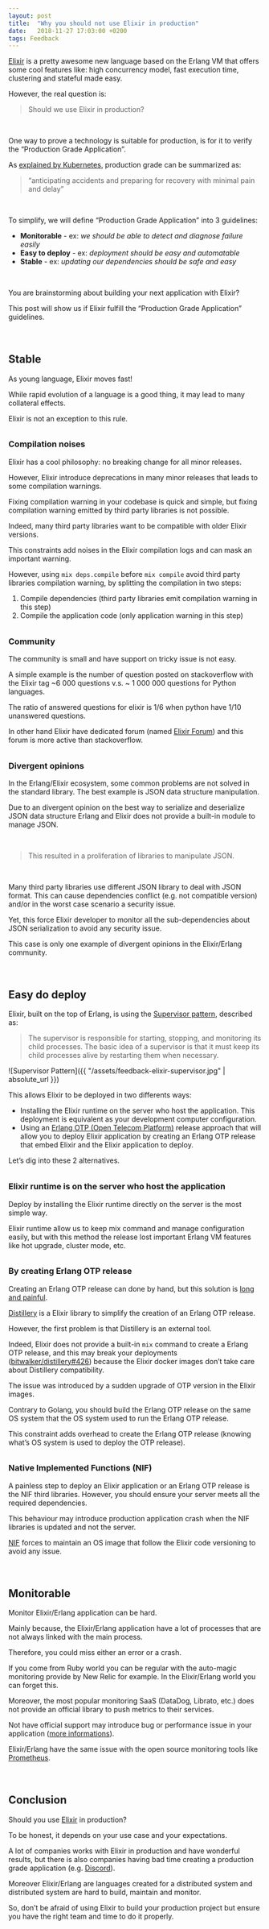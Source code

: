 ```yaml
---
layout: post
title:  "Why you should not use Elixir in production"
date:   2018-11-27 17:03:00 +0200
tags: Feedback
---
```


[Elixir](https://elixir-lang.org/) is a pretty awesome new language based on the Erlang VM that offers some cool features like: high concurrency model, fast execution time, clustering and stateful made easy. 

However, the real question is:

> Should we use Elixir in production?

<p>&nbsp;</p>

One way to prove a technology is suitable for production, is for it to verify the “Production Grade Application”.

As [explained by Kubernetes](https://kubernetes.io/blog/2018/08/03/out-of-the-clouds-onto-the-ground-how-to-make-kubernetes-production-grade-anywhere/), production grade can be summarized as:

> “anticipating accidents and preparing for recovery with minimal pain and delay”

<p>&nbsp;</p>

To simplify, we will define “Production Grade Application” into 3 guidelines:

- **Monitorable** - ex: *we should be able to detect and diagnose failure easily*
- **Easy to deploy** - ex: *deployment should be easy and automatable*
- **Stable** - ex: *updating our dependencies should be safe and easy*

<p>&nbsp;</p>

You are brainstorming about building your next application with Elixir?

This post will show us if Elixir fulfill the “Production Grade Application” guidelines.

## Stable

As young language, Elixir moves fast!

While rapid evolution of a language is a good thing, it may lead to many collateral effects.

Elixir is not an exception to this rule. 

### Compilation noises

Elixir has a cool philosophy: no breaking change for all minor releases.

However, Elixir introduce deprecations in many minor releases that leads to some compilation warnings.

Fixing compilation warning in your codebase is quick and simple, but fixing compilation warning emitted by third party libraries is not possible.

Indeed, many third party libraries want to be compatible with older Elixir versions.

This constraints add noises in the Elixir compilation logs and can mask an important warning. 

However, using `mix deps.compile` before `mix compile` avoid third party libraries compilation warning, by splitting the compilation in two steps:
1. Compile dependencies (third party libraries emit compilation warning in this step)
2. Compile the application code (only application warning in this step)


### Community

The community is small and have support on tricky issue is not easy.

A simple example is the number of question posted on stackoverflow with the Elixir tag ~6 000 questions v.s. ~ 1 000 000 questions for Python languages.

The ratio of answered questions for elixir is 1/6 when  python have 1/10 unanswered questions.

In other hand Elixir have dedicated forum (named [Elixir Forum](https://elixirforum.com/)) and this forum is more active than stackoverflow. 

### Divergent opinions

In the Erlang/Elixir ecosystem, some common problems are not solved in the standard library. The best example is JSON data structure manipulation.

Due to an divergent opinion on the best way to serialize and deserialize JSON data structure Erlang and Elixir does not provide a built-in module to manage JSON.

<p>&nbsp;</p>

> This resulted in a proliferation of libraries to manipulate JSON.

<p>&nbsp;</p>

Many third party libraries use different JSON library to deal with JSON format.
This can cause dependencies conflict (e.g. not compatible version) and/or in the worst case scenario a security issue.

Yet, this force Elixir developer to monitor all the sub-dependencies about JSON serialization to avoid any security issue. 

This case is only one example of divergent opinions in the Elixir/Erlang community.

## Easy do deploy

Elixir, built on the top of Erlang, is using the [Supervisor pattern](http://erlang.org/doc/man/supervisor.html), described as:

> The supervisor is responsible for starting, stopping, and monitoring its child processes. The basic idea of a supervisor is that it must keep its child processes alive by restarting them when necessary.

![Supervisor Pattern]({{ "/assets/feedback-elixir-supervisor.jpg" | absolute_url }})


This allows Elixir to be deployed in two differents ways:

- Installing the Elixir runtime on the server who host the application. This deployment is equivalent as your development computer configuration.
- Using an [Erlang OTP (Open Telecom Platform)](http://erlang.org/doc/system_architecture_intro/sys_arch_intro.html) release approach that will allow you to deploy Elixir application by creating an Erlang OTP release that embed Elixir and the Elixir application to deploy.

Let’s dig into these 2 alternatives.


### Elixir runtime is on the server who host the application

Deploy by installing the Elixir runtime directly on the server is the most simple way.

Elixir runtime allow us to keep mix command and manage configuration easily, but with this method the release lost important Erlang VM features like hot upgrade, cluster mode, etc.

### By creating Erlang OTP release 

Creating an Erlang OTP release can done by hand, but this solution is [long and painful](http://erlang.org/doc/design_principles/release_structure.html).

[Distillery](https://github.com/bitwalker/distillery) is a Elixir library to simplify the creation of an Erlang OTP release.

However, the first problem is that Distillery is an external tool. 

Indeed, Elixir does not provide a built-in `mix` command to create a Erlang OTP release, and this may break your deployments ([bitwalker/distillery#426](https://github.com/bitwalker/distillery/issues/426)) because the Elixir docker images don’t take care about Distillery compatibility.

The issue was introduced by a sudden upgrade of OTP version in the Elixir images.

Contrary to Golang, you should build the Erlang OTP release on the same OS system that the OS system used to run the Erlang OTP release.

This constraint adds overhead to create the Erlang OTP release (knowing what’s OS system is used to deploy the OTP release).

### Native Implemented Functions (NIF)

A painless step to deploy an Elixir application or an Erlang OTP release is the NIF third libraries.
However, you should ensure your server meets all the required dependencies.

This behaviour may introduce production application crash when the NIF libraries is updated and not the server.

[NIF](http://erlang.org/doc/tutorial/nif.html) forces to maintain an OS image that follow the Elixir code versioning to avoid any issue.

## Monitorable
Monitor Elixir/Erlang application can be hard.

Mainly because, the Elixir/Erlang application have a lot of processes that are not always linked with the main process.

Therefore, you could miss either an error or a crash.

If you come from Ruby world you can be regular with the auto-magic monitoring provide by New Relic for example. In the Elixir/Erlang world you can forget this.

Moreover, the most popular monitoring SaaS (DataDog, Librato, etc.) does not provide an official library to push metrics to their services.

Not have official support may introduce bug or performance issue in your application ([more informations](https://github.com/romul/newrelic.ex)).

Elixir/Erlang have the same issue with the open source monitoring tools like [Prometheus](https://prometheus.io/).

## Conclusion

Should you use [Elixir](https://elixir-lang.org/) in production?

To be honest, it depends on your use case and your expectations.

A lot of companies works with Elixir in production and have wonderful results, but there is also companies having bad time creating a production grade application (e.g. [Discord](https://blog.discordapp.com/scaling-elixir-f9b8e1e7c29b)).

Moreover Elixir/Erlang are languages created for a distributed system and distributed system are hard to build, maintain and monitor.

So, don’t be afraid of using Elixir to build your production project but ensure you have the right team and time to do it properly.


<style>
  h2 {
    margin-top: 3em;
  }
  h3 {
    margin-top: 2em;
  }
  table {
    width: 100%;
    border: 1px solid #cbcbcb;
    border-collapse: collapse;
    border-spacing: 0;
    margin: 1.5em 0em;
  }
  thead {
    background-color: #e0e0e0;
    color: #000;
    text-align: left;
    vertical-align: bottom;
  }
  td:first-child,  th:first-child {
    border-left-width: 0;
  }
  td, th {
    border-left: 1px solid #cbcbcb;
    border-width: 0 0 0 1px;
    font-size: inherit;
    margin: 0;
    overflow: visible;
    padding: .5em 1em;
  }
</style>


